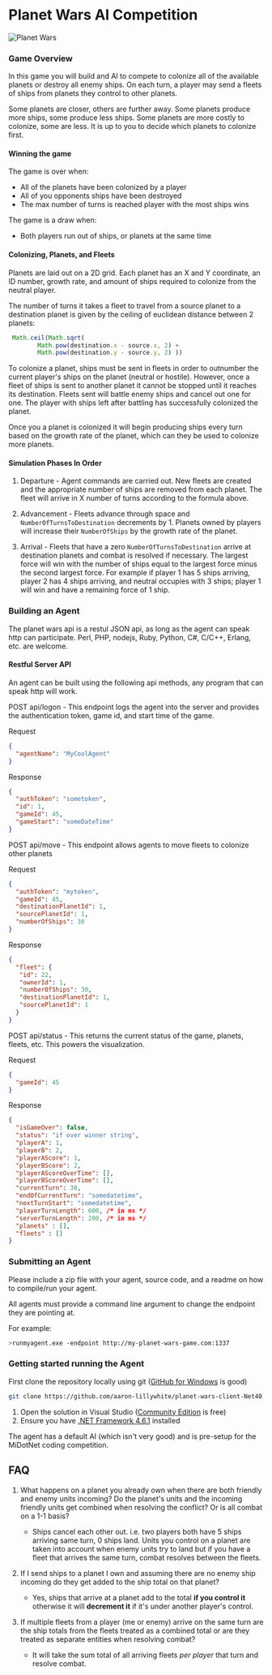 

# Planet Wars AI Competition

![Planet Wars](https://cloud.githubusercontent.com/assets/563819/12822156/4062f4c0-cb2c-11e5-9672-7d94c6338970.gif)

### Game Overview

In this game you will build and AI to compete to colonize all of the available planets or destroy all enemy ships. On each turn, a player may send a fleets of ships from planets they control to other planets. 

Some planets are closer, others are further away. Some planets produce more ships, some produce less ships. Some planets are more costly to colonize, some are less. It is up to you to decide which planets to colonize first.

#### Winning the game

The game is over when:

* All of the planets have been colonized by a player
* All of you opponents ships have been destroyed
* The max number of turns is reached player with the most ships wins

The game is a draw when:

* Both players run out of ships, or planets at the same time

#### Colonizing, Planets, and Fleets

Planets are laid out on a 2D grid. Each planet has an X and Y coordinate, an ID number, growth rate, and amount of ships required to colonize from the neutral player.

The number of turns it takes a fleet to travel from a source planet to a destination planet is given by the ceiling of euclidean distance between 2 planets:
```javascript
 Math.ceil(Math.sqrt(
        Math.pow(destination.x - source.x, 2) + 
        Math.pow(destination.y - source.y, 2) ))
```

To colonize a planet, ships must be sent in fleets in order to outnumber the current player's ships on the planet (neutral or hostile). However, once a fleet of ships is sent to another planet it cannot be stopped until it reaches its destination. Fleets sent will battle enemy ships and cancel out one for one. The player with ships left after battling has successfully colonized the planet.

Once you a planet is colonized it will begin producing ships every turn based on the growth rate of the planet, which can they be used to colonize more planets.

#### Simulation Phases In Order

1. Departure - Agent commands are carried out. New fleets are created and the appropriate number of ships are removed from each planet. The fleet will arrive in X number of turns according to the formula above.

2. Advancement - Fleets advance through space and `NumberOfTurnsToDestination` decrements by 1. Planets owned by players will increase their `NumberOfShips` by the growth rate of the planet.

3. Arrival - Fleets that have a zero `NumberOfTurnsToDestination` arrive at destination planets and combat is resolved if necessary. The largest force will win with the number of ships equal to the largest force minus the second largest force. For example if player 1 has 5 ships arriving, player 2 has 4 ships arriving, and neutral occupies with 3 ships; player 1 will win and have a remaining force of 1 ship.
 

### Building an Agent

The planet wars api is a restul JSON api, as long as the agent can speak http can participate. Perl, PHP, nodejs, Ruby, Python, C#, C/C++, Erlang, etc. are welcome.

#### Restful Server API

An agent can be built using the following api methods, any program that can speak http will work.

POST api/logon - This endpoint logs the agent into the server and provides the authentication token, game id, and start time of the game.

Request
```json
{
  "agentName": "MyCoolAgent"
}
```

Response
```json
{
  "authToken": "sometoken",
  "id": 1,
  "gameId": 45,
  "gameStart": "someDateTime"
}
```

POST api/move - This endpoint allows agents to move fleets to colonize other planets

Request
```json
{
  "authToken": "mytoken",
  "gameId": 45,
  "destinationPlanetId": 1,
  "sourcePlanetId": 1,
  "numberOfShips": 30
}
```

Response
```json
{
  "fleet": {
   "id": 22,
   "ownerId": 1,
   "numberOfShips": 30,
   "destinationPlanetId": 1,
   "sourcePlanetId": 1
  }
}
```

POST api/status - This returns the current status of the game, planets, fleets, etc. This powers the visualization.

Request
```json
{
  "gameId": 45
}
```

Response
```json
{
  "isGameOver": false,
  "status": "if over winner string",
  "playerA": 1,
  "playerB": 2,
  "playerAScore": 1,
  "playerBScore": 2,
  "playerAScoreOverTime": [],
  "playerBScoreOverTime": [],
  "currentTurn": 30,
  "endOfCurrentTurn": "somedatetime",
  "nextTurnStart": "somedatetime",
  "playerTurnLength": 600, /* in ms */
  "serverTurnLength": 200, /* in ms */
  "planets" : [],
  "fleets" : []
}
```

### Submitting an Agent

Please include a zip file with your agent, source code, and a readme on how to compile/run your agent.

All agents must provide a command line argument to change the endpoint they are pointing at.

For example:
```bash
>runmyagent.exe -endpoint http://my-planet-wars-game.com:1337
```

### Getting started running the Agent
 
First clone the repository locally using git ([GitHub for Windows](http://windows.github.com) is good)

```bash
git clone https://github.com/aaron-lillywhite/planet-wars-client-Net40.git`
```

1. Open the solution in Visual Studio ([Community Edition](https://www.visualstudio.com/vs/) is free)
2. Ensure you have [.NET Framework 4.6.1](https://www.microsoft.com/en-us/download/details.aspx?id=49981) installed

The agent has a default AI (which isn't very good) and is pre-setup for the MiDotNet coding competition.

## FAQ

1. What happens on a planet you already own when there are both friendly and enemy units incoming? Do the planet's units and the incoming friendly units get combined when resolving the conflict? Or is all combat on a 1-1 basis?

   - Ships cancel each other out. i.e. two players both have 5 ships arriving same turn, 0 ships land. Units you control on a planet are taken into account when enemy units try to land but if you have a fleet that arrives the same turn, combat resolves between the fleets.

2. If I send ships to a planet I own and assuming there are no enemy ship incoming do they get added to the ship total on that planet? 

   - Yes, ships that arrive at a planet add to the total **if you control it** otherwise it will **decrement it** if it's under another player's control.

3. If multiple fleets from a player (me or enemy) arrive on the same turn are the ship totals from the fleets treated as a combined total or are they treated as separate entities when resolving combat?

   - It will take the sum total of all arriving fleets *per player* that turn and resolve combat.
